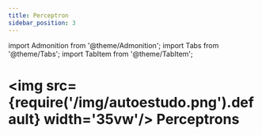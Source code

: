 ```yaml
---
title: Perceptron
sidebar_position: 3
---
```

import Admonition from '@theme/Admonition';
import Tabs from '@theme/Tabs';
import TabItem from '@theme/TabItem';

# <img src={require('/img/autoestudo.png').default} width='35vw'/> Perceptrons
